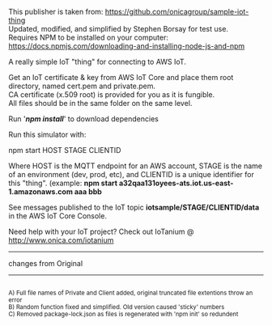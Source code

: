 This publisher is taken from: https://github.com/onicagroup/sample-iot-thing <br/>
Updated, modified, and simplified by Stephen Borsay for test use.<br/>
Requires NPM to be installed on your computer:  https://docs.npmjs.com/downloading-and-installing-node-js-and-npm <br/>



A really simple IoT "thing" for connecting to AWS IoT.

Get an IoT certificate & key from AWS IoT Core and place them root directory, named cert.pem and private.pem.<br/>
CA certificate (x.509 root) is provided for you as it is fungible.<br/>
All files should be in the same folder on the same level.<br/>

Run '***npm install***' to download dependencies<br/>

Run this simulator with:<br/>

npm start HOST STAGE CLIENTID<br/>

Where HOST is the MQTT endpoint for an AWS account, STAGE is the name of an environment (dev, prod, etc), and CLIENTID is a unique identifier for this "thing".
(example: **npm start a32qaa131oyees-ats.iot.us-east-1.amazonaws.com aaa bbb**

See messages published to the IoT topic **iotsample/STAGE/CLIENTID/data** in the AWS IoT Core Console.<br/>

Need help with your IoT project? Check out IoTanium @ http://www.onica.com/iotanium <br/>

----------------------
changes from Original
______________________
<sup>
<br/>
A) Full file names of Private and Client added, original truncated file extentions throw an error<br/>
B) Random function fixed and simplified.  Old version caused 'sticky' numbers<br/>
C) Removed package-lock.json as files is regenerated  with 'npm init' so redundent<br/>
</sup>

